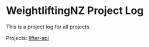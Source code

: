 # WeightliftingNZ Project Log

This is a project log for all projects.

Projects:
[lifter-api](https://github.com/WeightliftingNZ/project-log/blob/main/lifter-api/LOG.md)

